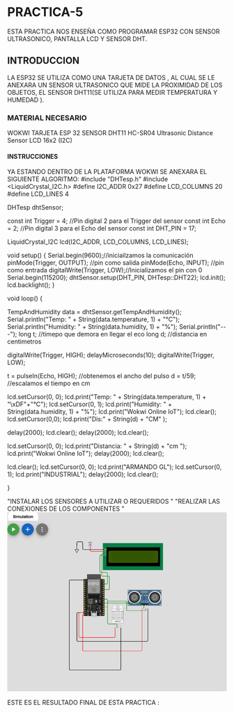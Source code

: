# PRACTICA-5
ESTA PRACTICA NOS ENSEÑA COMO PROGRAMAR ESP32 CON SENSOR ULTRASONICO, PANTALLA LCD Y SENSOR DHT.

## INTRODUCCION 
LA ESP32 SE UTILIZA COMO UNA TARJETA DE DATOS , AL CUAL SE LE ANEXARA UN SENSOR ULTRASONICO QUE MIDE LA PROXIMIDAD DE LOS OBJETOS, EL SENSOR DHT11(SE UTILIZA PARA MEDIR TEMPERATURA Y HUMEDAD ).
### MATERIAL NECESARIO 

WOKWI
TARJETA ESP 32
SENSOR DHT11
HC-SR04 Ultrasonic Distance Sensor
LCD 16x2 (I2C)

#### INSTRUCCIONES
YA ESTANDO DENTRO DE LA PLATAFORMA WOKWI SE ANEXARA EL SIGUIENTE ALGORITMO:
#include "DHTesp.h"
#include <LiquidCrystal_I2C.h>
#define I2C_ADDR    0x27
#define LCD_COLUMNS 20
#define LCD_LINES   4

DHTesp dhtSensor;

const int Trigger = 4;   //Pin digital 2 para el Trigger del sensor
const int Echo = 2;   //Pin digital 3 para el Echo del sensor
const int DHT_PIN = 17;



LiquidCrystal_I2C lcd(I2C_ADDR, LCD_COLUMNS, LCD_LINES);

void setup() {
  Serial.begin(9600);//iniciailzamos la comunicación
  pinMode(Trigger, OUTPUT); //pin como salida
  pinMode(Echo, INPUT);  //pin como entrada
  digitalWrite(Trigger, LOW);//Inicializamos el pin con 0
   Serial.begin(115200);
  dhtSensor.setup(DHT_PIN, DHTesp::DHT22);
  lcd.init();
  lcd.backlight();
}

void loop()
{

  TempAndHumidity  data = dhtSensor.getTempAndHumidity();
  Serial.println("Temp: " + String(data.temperature, 1) + "°C");
  Serial.println("Humidity: " + String(data.humidity, 1) + "%");
  Serial.println("---"); 
  long t; //timepo que demora en llegar el eco
  long d; //distancia en centimetros
 
  digitalWrite(Trigger, HIGH);
  delayMicroseconds(10);
  digitalWrite(Trigger, LOW);

  t = pulseIn(Echo, HIGH); //obtenemos el ancho del pulso
  d = t/59;             //escalamos el tiempo en cm

  lcd.setCursor(0, 0);
  lcd.print("Temp: " + String(data.temperature, 1) + "\xDF"+"°C");
  lcd.setCursor(0, 1);
  lcd.print("Humidity: " + String(data.humidity, 1) + "%");
  lcd.print("Wokwi Online IoT");
  lcd.clear();
  lcd.setCursor(0,0);
  lcd.print("Dis:" + String(d) + "CM" );

  delay(2000);
  lcd.clear();
  delay(2000);
  lcd.clear();


 

  lcd.setCursor(0, 0);
  lcd.print("Distancia: " + String(d) + "cm  ");
  lcd.print("Wokwi Online IoT");
  delay(2000);
  lcd.clear();

  
  

  lcd.clear();
  lcd.setCursor(0, 0);
  lcd.print("ARMANDO  GL");
  lcd.setCursor(0, 1);
  lcd.print("INDUSTRIAL");
  delay(2000);
  lcd.clear();

}

"INSTALAR LOS SENSORES A UTILIZAR O REQUERIDOS "
"REALIZAR LAS CONEXIONES DE LOS COMPONENTES "
![](https://github.com/ArmandoGl98/PRACTICA-5/blob/main/Captura%20de%20pantalla%202024-01-22%20201215.png)

ESTE ES EL RESULTADO FINAL DE ESTA PRACTICA :
